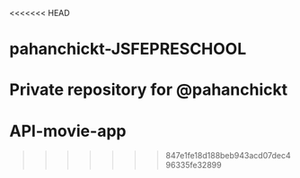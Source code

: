 <<<<<<< HEAD
# pahanchickt-JSFEPRESCHOOL
Private repository for @pahanchickt
=======
# API-movie-app
>>>>>>> 847e1fe18d188beb943acd07dec496335fe32899
